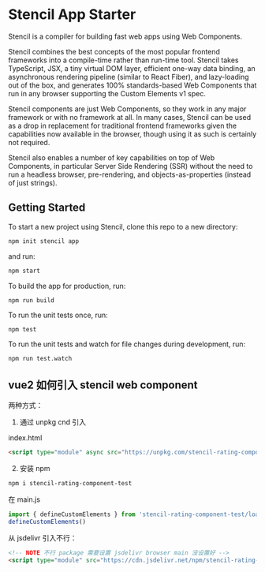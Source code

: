 # Stencil App Starter

Stencil is a compiler for building fast web apps using Web Components.

Stencil combines the best concepts of the most popular frontend frameworks into a compile-time rather than run-time tool.  Stencil takes TypeScript, JSX, a tiny virtual DOM layer, efficient one-way data binding, an asynchronous rendering pipeline (similar to React Fiber), and lazy-loading out of the box, and generates 100% standards-based Web Components that run in any browser supporting the Custom Elements v1 spec.

Stencil components are just Web Components, so they work in any major framework or with no framework at all. In many cases, Stencil can be used as a drop in replacement for traditional frontend frameworks given the capabilities now available in the browser, though using it as such is certainly not required.

Stencil also enables a number of key capabilities on top of Web Components, in particular Server Side Rendering (SSR) without the need to run a headless browser, pre-rendering, and objects-as-properties (instead of just strings).

## Getting Started

To start a new project using Stencil, clone this repo to a new directory:

```bash
npm init stencil app
```

and run:

```bash
npm start
```

To build the app for production, run:

```bash
npm run build
```

To run the unit tests once, run:

```
npm test
```

To run the unit tests and watch for file changes during development, run:

```
npm run test.watch
```
## vue2 如何引入 stencil web component

两种方式：

1. 通过 unpkg cnd 引入

index.html

```html
<script type="module" async src="https://unpkg.com/stencil-rating-component-test"></script>
```

2. 安装 npm

```bash
npm i stencil-rating-component-test
```

在 main.js

```js
import { defineCustomElements } from 'stencil-rating-component-test/loader'
defineCustomElements()
```

从 jsdelivr 引入不行：

```html
<!-- NOTE 不行 package 需要设置 jsdelivr browser main 没设置好 -->
<script type="module" src="https://cdn.jsdelivr.net/npm/stencil-rating-component-test@1.0.1/dist/esm/index.js"></script>
```
